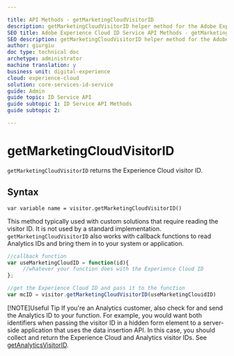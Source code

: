 ```yaml
---

title: API Methods - getMarketingCloudVisitorID
description: getMarketingCloudVisitorID helper method for the Adobe Experience Cloud ID Service API
SEO title: Adobe Experience Cloud ID Service API Methods - getMarketingCloudVisitorID
SEO description: getMarketingCloudVisitorID helper method for the Adobe Experience Cloud ID Service API
author: giurgiu
doc type: technical doc
archetype: administrator
machine translation: y
business unit: digital-experience
cloud: experience-cloud
solution: core-services-id-service
guide: Admin
guide topic: ID Service API
guide subtopic 1: ID Service API Methods
guide subtopic 2:

---
```


# getMarketingCloudVisitorID

`getMarketingCloudVisitorID` returns the Experience Cloud visitor ID.

## Syntax
`var variable name = visitor.getMarketingCloudVisitorID()` 

This method typically used with custom solutions that require reading the visitor ID. It is not used by a standard implementation. `getMarketingCloudVisitorID` also works with callback functions to read Analytics IDs and bring them in to your system or application.

```javascript
//callback function
var useMarketingCloudID = function(id){
     //whatever your function does with the Experience Cloud ID
};

//get the Experience Cloud ID and pass it to the function
var mcID = visitor.getMarketingCloudVisitorID(useMarketingClouidID)
```

[!NOTE]Useful Tip
If you're an Analytics customer, also check for and send the Analytics ID to your function. For example, you would want both identifiers when passing the visitor ID in a hidden form element to a server-side application that uses the data insertion API. 
In this case, you should collect and return the Experience Cloud and Analytics visitor IDs. See [getAnalyticsVisitorID](mcvid_getanalyticsvisitorid.html#).
